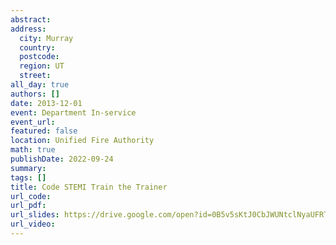 ```yaml
---
abstract: 
address:
  city: Murray
  country:
  postcode: 
  region: UT
  street: 
all_day: true
authors: []
date: 2013-12-01
event: Department In-service
event_url: 
featured: false
location: Unified Fire Authority
math: true
publishDate: 2022-09-24
summary: 
tags: []
title: Code STEMI Train the Trainer
url_code: 
url_pdf: 
url_slides: https://drive.google.com/open?id=0B5v5sKtJ0CbJWUNtclNyaUFRTUU
url_video: 
---
```

